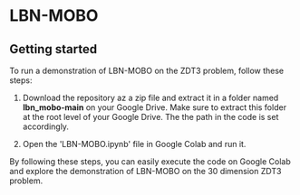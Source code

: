 # LBN-MOBO



## Getting started

To run a demonstration of LBN-MOBO on the ZDT3 problem, follow these steps:

1. Download the repository az a zip file and extract it in a folder named  **lbn_mobo-main**  on your Google Drive. Make sure to extract this folder at the root level of your Google Drive. The the path in the code is set accordingly.

2. Open the 'LBN-MOBO.ipynb' file in Google Colab and run it.

By following these steps, you can easily execute the code on Google Colab and explore the demonstration of LBN-MOBO on the 30 dimension ZDT3 problem.
